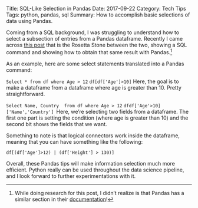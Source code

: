 Title: SQL-Like Selection in Pandas
Date: 2017-09-22
Category: Tech Tips
Tags: python, pandas, sql
Summary: How to accomplish basic selections of data using Pandas.

Coming from a SQL background, I was struggling to understand how to select a subsection of entries from a Pandas dataframe. Recently I came across [this post](http://devarea.com/pandas-for-sql-users/) that is the Rosetta Stone between the two, showing a SQL command and showing how to obtain that same result with Pandas.[^1] 

As an example, here are some select statements translated into a Pandas command:

`Select * from df where Age > 12`
`df[df['Age']>10]`
Here, the goal is to make a dataframe from a dataframe where age is greater than 10. Pretty straightforward. 

`Select Name, Country  from df where Age > 12`
`dfdf['Age'>10]['Name','Country']
`Here, we’re selecting two fields from a dataframe. The first one part is setting the condition (where age is greater than 10) and the second bit shows the fields that we want. 

Something to note is that logical connectors work inside the dataframe, meaning that you can have something like the following: 

`df[(df['Age']>12) | (df['Height'] > 130)]`

Overall, these Pandas tips will make information selection much more efficient. Python really can be used throughout the data science pipeline, and I look forward to further experimentations with it. 

[^1]:	While doing research for this post, I didn’t realize is that Pandas has a similar section in their [documentation](https://pandas.pydata.org/pandas-docs/stable/comparison_with_sql.html)!